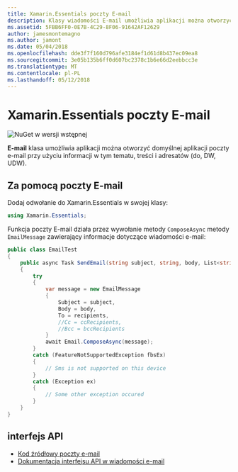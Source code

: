 ```yaml
---
title: Xamarin.Essentials poczty E-mail
description: Klasy wiadomości E-mail umożliwia aplikacji można otworzyć domyślnej aplikacji poczty e-mail przy użyciu informacji w tym tematu, treści i adresatów (do, DW, UDW).
ms.assetid: 5FBB6FF0-0E7B-4C29-8F06-91642AF12629
author: jamesmontemagno
ms.author: jamont
ms.date: 05/04/2018
ms.openlocfilehash: dde3f7f160d796afe3184ef1d61d8b437ec09ea8
ms.sourcegitcommit: 3e05b135b6ff0d607bc2378c1b6e66d2eebbcc3e
ms.translationtype: MT
ms.contentlocale: pl-PL
ms.lasthandoff: 05/12/2018
---
```

# <a name="xamarinessentials-email"></a>Xamarin.Essentials poczty E-mail

![NuGet w wersji wstępnej](~/media/shared/pre-release.png)

**E-mail** klasa umożliwia aplikacji można otworzyć domyślnej aplikacji poczty e-mail przy użyciu informacji w tym tematu, treści i adresatów (do, DW, UDW).

## <a name="using-email"></a>Za pomocą poczty E-mail

Dodaj odwołanie do Xamarin.Essentials w swojej klasy:

```csharp
using Xamarin.Essentials;
```

Funkcja poczty E-mail działa przez wywołanie metody `ComposeAsync` metody `EmailMessage` zawierający informacje dotyczące wiadomości e-mail:

```csharp
public class EmailTest
{
    public async Task SendEmail(string subject, string, body, List<string> recipients)
    {
        try
        {
            var message = new EmailMessage
            {
                Subject = subject,
                Body = body,
                To = recipients,
                //Cc = ccRecipients,
                //Bcc = bccRecipients
            }
            await Email.ComposeAsync(message);
        }
        catch (FeatureNotSupportedException fbsEx)
        {
            // Sms is not supported on this device
        }
        catch (Exception ex)
        {
            // Some other exception occured
        }
    }
}
```

## <a name="api"></a>interfejs API

- [Kod źródłowy poczty e-mail](https://github.com/xamarin/Essentials/tree/master/Xamarin.Essentials/Email)
- [Dokumentacja interfejsu API w wiadomości e-mail](xref:Xamarin.Essentials.Email)
